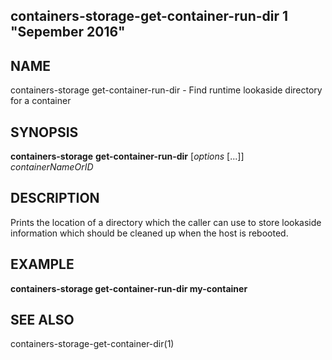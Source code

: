 ## containers-storage-get-container-run-dir 1 "Sepember 2016"

## NAME
containers-storage get-container-run-dir - Find runtime lookaside directory for a container

## SYNOPSIS
**containers-storage** **get-container-run-dir** [*options* [...]] *containerNameOrID*

## DESCRIPTION
Prints the location of a directory which the caller can use to store lookaside
information which should be cleaned up when the host is rebooted.

## EXAMPLE
**containers-storage get-container-run-dir my-container**

## SEE ALSO
containers-storage-get-container-dir(1)
